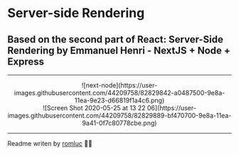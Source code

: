 # Server-side Rendering 
## Based on the second part of React: Server-Side Rendering by Emmanuel Henri - NextJS + Node + Express

---
<div align="center">
![next-node](https://user-images.githubusercontent.com/44209758/82829842-a0487500-9e8a-11ea-9e23-d66819f1a4c6.png)
</div>

<div align="center">
![Screen Shot 2020-05-25 at 13 22 06](https://user-images.githubusercontent.com/44209758/82829889-bf470700-9e8a-11ea-9a41-0f7c80778cbe.png)
</div>

  
---

Readme writen by [romluc](https://github.com/romluc) 👋🏻

